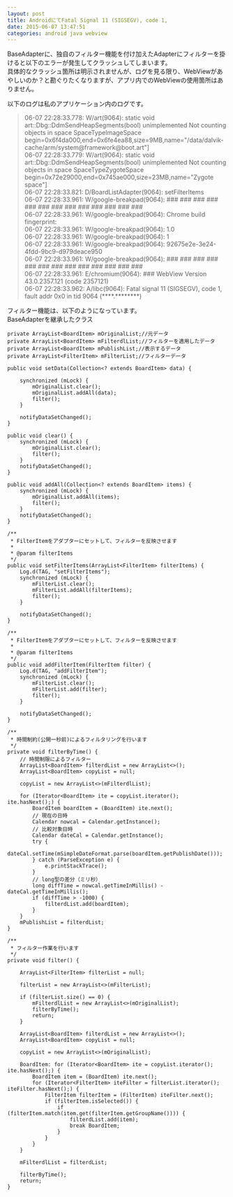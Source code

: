 ```yaml
---
layout: post
title: AndroidにてFatal Signal 11 (SIGSEGV), code 1,
date: 2015-06-07 13:47:51
categories: android java webview
---
```

<p>BaseAdapterに、独自のフィルター機能を付け加えたAdapterにフィルターを掛けると以下のエラーが発生してクラッシュしてしまいます。<br>
具体的なクラッシュ箇所は明示されませんが、ログを見る限り、WebViewがあやしいのか？と勘ぐりたくなりますが、アプリ内でのWebViewの使用箇所はありません。</p>

<p>以下のログは私のアプリケーション内のログです。</p>

<blockquote>
  <p>06-07 22:28:33.778: W/art(9064): static void art::Dbg::DdmSendHeapSegments(bool) unimplemented Not counting objects in space SpaceTypeImageSpace begin=0x6f4da000,end=0x6fe4ea88,size=9MB,name="/data/dalvik-cache/arm/system@framework@boot.art"]<br>
  06-07 22:28:33.779: W/art(9064): static void art::Dbg::DdmSendHeapSegments(bool) unimplemented Not counting objects in space SpaceTypeZygoteSpace begin=0x72e29000,end=0x745ae000,size=23MB,name="Zygote space"]<br>
  06-07 22:28:33.821: D/BoardListAdapter(9064): setFilterItems<br>
  06-07 22:28:33.961: W/google-breakpad(9064): ### ### ### ### ### ### ### ### ### ### ### ### ###<br>
  06-07 22:28:33.961: W/google-breakpad(9064): Chrome build fingerprint:<br>
  06-07 22:28:33.961: W/google-breakpad(9064): 1.0<br>
  06-07 22:28:33.961: W/google-breakpad(9064): 1<br>
  06-07 22:28:33.961: W/google-breakpad(9064): 92675e2e-3e24-4fdd-9bc9-d979deace950<br>
  06-07 22:28:33.961: W/google-breakpad(9064): ### ### ### ### ### ### ### ### ### ### ### ### ###<br>
  06-07 22:28:33.961: E/chromium(9064): ### WebView Version 43.0.2357.121 (code 2357121)<br>
  06-07 22:28:33.962: A/libc(9064): Fatal signal 11 (SIGSEGV), code 1, fault addr 0x0 in tid 9064 (****.********)</p>
</blockquote>

<p>フィルター機能は、以下のようになっています。<br>
BaseAdapterを継承したクラス</p>

<pre><code>private ArrayList&lt;BoardItem&gt; mOriginalList;//元データ
private ArrayList&lt;BoardItem&gt; mFilterdlList;//フィルターを適用したデータ
private ArrayList&lt;BoardItem&gt; mPublishList;//表示するデータ
private ArrayList&lt;FilterItem&gt; mFilterList;//フィルターデータ

public void setData(Collection&lt;? extends BoardItem&gt; data) {

    synchronized (mLock) {
        mOriginalList.clear();
        mOriginalList.addAll(data);
        filter();
    }

    notifyDataSetChanged();
}

public void clear() {
    synchronized (mLock) {
        mOriginalList.clear();
        filter();
    }
    notifyDataSetChanged();
}

public void addAll(Collection&lt;? extends BoardItem&gt; items) {
    synchronized (mLock) {
        mOriginalList.addAll(items);
        filter();
    }
    notifyDataSetChanged();
}

/**
 * FilterItemをアダプターにセットして、フィルターを反映させます
 * 
 * @param filterItems
 */
public void setFilterItems(ArrayList&lt;FilterItem&gt; filterItems) {
    Log.d(TAG, "setFilterItems");
    synchronized (mLock) {
        mFilterList.clear();
        mFilterList.addAll(filterItems);
        filter();
    }

    notifyDataSetChanged();
}

/**
 * FilterItemをアダプターにセットして、フィルターを反映させます
 * 
 * @param filterItems
 */
public void addFilterItem(FilterItem filter) {
    Log.d(TAG, "addFilterItem");
    synchronized (mLock) {
        mFilterList.clear();
        mFilterList.add(filter);
        filter();
    }

    notifyDataSetChanged();
}

/**
 * 時間制約(公開一秒前)によるフィルタリングを行います
 */
private void filterByTime() {
    // 時間制限によるフィルター
    ArrayList&lt;BoardItem&gt; filterdList = new ArrayList&lt;&gt;();
    ArrayList&lt;BoardItem&gt; copyList = null;

    copyList = new ArrayList&lt;&gt;(mFilterdlList);

    for (Iterator&lt;BoardItem&gt; ite = copyList.iterator(); ite.hasNext();) {
        BoardItem boardItem = (BoardItem) ite.next();
        // 現在の日時
        Calendar nowcal = Calendar.getInstance();
        // 比較対象日時
        Calendar dateCal = Calendar.getInstance();
        try {
            dateCal.setTime(mSimpleDateFormat.parse(boardItem.getPublishDate()));
        } catch (ParseException e) {
            e.printStackTrace();
        }
        // long型の差分（ミリ秒）
        long diffTime = nowcal.getTimeInMillis() - dateCal.getTimeInMillis();
        if (diffTime &gt; -1000) {
            filterdList.add(boardItem);
        }
    }
    mPublishList = filterdList;
}

/**
 * フィルター作業を行います
 */
private void filter() {

    ArrayList&lt;FilterItem&gt; filterList = null;

    filterList = new ArrayList&lt;&gt;(mFilterList);

    if (filterList.size() == 0) {
        mFilterdlList = new ArrayList&lt;&gt;(mOriginalList);
        filterByTime();
        return;
    }

    ArrayList&lt;BoardItem&gt; filterdList = new ArrayList&lt;&gt;();
    ArrayList&lt;BoardItem&gt; copyList = null;

    copyList = new ArrayList&lt;&gt;(mOriginalList);

    BoardItem: for (Iterator&lt;BoardItem&gt; ite = copyList.iterator(); ite.hasNext();) {
        BoardItem item = (BoardItem) ite.next();
        for (Iterator&lt;FilterItem&gt; iteFilter = filterList.iterator(); iteFilter.hasNext();) {
            FilterItem filterItem = (FilterItem) iteFilter.next();
            if (filterItem.isSelected()) {
                if (filterItem.match(item.get(filterItem.getGroupName()))) {
                    filterdList.add(item);
                    break BoardItem;
                }
            }
        }
    }

    mFilterdlList = filterdList;

    filterByTime();
    return;
}
</code></pre>
